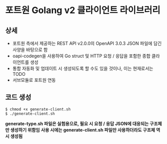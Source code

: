 # 포트원 Golang v2 클라이언트 라이브러리

## 상세
- 포트원 측에서 제공하는 REST API v2.0.0의 OpenAPI 3.0.3 JSON 파일에 담긴 사양을 바탕으로 함
- oapi-codegen을 사용하여 Go struct 및 HTTP 요청 / 응답을 포함한 종합 클라이언트를 생성
- 통합 자동화 및 업데이트 시 생성되도록 할 수도 있을 것이나, 이는 현재로서는 TODO
- 서브모듈로 포트원 연동

## 코드 생성
```console
$ chmod +x generate-client.sh
$ ./generate-client.sh
```
**generate-type.sh 파일은 실험용으로, 필요 시 요청 / 응답 JSON에 대응되는 구조체만 생성하기 위함임**
**사용 시에는 generate-client.sh 파일만 사용하더라도 구조체 역시 생성됨**